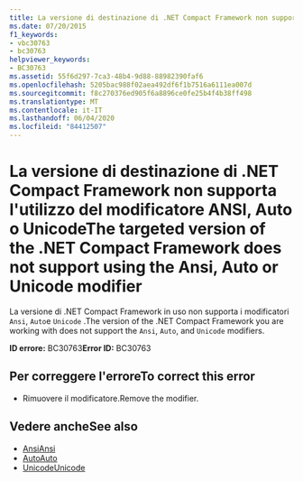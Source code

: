 ```yaml
---
title: La versione di destinazione di .NET Compact Framework non supporta l'utilizzo del modificatore ANSI, Auto o Unicode
ms.date: 07/20/2015
f1_keywords:
- vbc30763
- bc30763
helpviewer_keywords:
- BC30763
ms.assetid: 55f6d297-7ca3-48b4-9d88-88982390faf6
ms.openlocfilehash: 5205bac988f02aea492df6f1b7516a6111ea007d
ms.sourcegitcommit: f8c270376ed905f6a8896ce0fe25b4f4b38ff498
ms.translationtype: MT
ms.contentlocale: it-IT
ms.lasthandoff: 06/04/2020
ms.locfileid: "84412507"
---
```

# <a name="the-targeted-version-of-the-net-compact-framework-does-not-support-using-the-ansi-auto-or-unicode-modifier"></a><span data-ttu-id="63f7a-102">La versione di destinazione di .NET Compact Framework non supporta l'utilizzo del modificatore ANSI, Auto o Unicode</span><span class="sxs-lookup"><span data-stu-id="63f7a-102">The targeted version of the .NET Compact Framework does not support using the Ansi, Auto or Unicode modifier</span></span>
<span data-ttu-id="63f7a-103">La versione di .NET Compact Framework in uso non supporta i modificatori `Ansi`, `Auto`e `Unicode` .</span><span class="sxs-lookup"><span data-stu-id="63f7a-103">The version of the .NET Compact Framework you are working with does not support the `Ansi`, `Auto`, and `Unicode` modifiers.</span></span>  
  
 <span data-ttu-id="63f7a-104">**ID errore:** BC30763</span><span class="sxs-lookup"><span data-stu-id="63f7a-104">**Error ID:** BC30763</span></span>  
  
## <a name="to-correct-this-error"></a><span data-ttu-id="63f7a-105">Per correggere l'errore</span><span class="sxs-lookup"><span data-stu-id="63f7a-105">To correct this error</span></span>  
  
- <span data-ttu-id="63f7a-106">Rimuovere il modificatore.</span><span class="sxs-lookup"><span data-stu-id="63f7a-106">Remove the modifier.</span></span>  
  
## <a name="see-also"></a><span data-ttu-id="63f7a-107">Vedere anche</span><span class="sxs-lookup"><span data-stu-id="63f7a-107">See also</span></span>

- [<span data-ttu-id="63f7a-108">Ansi</span><span class="sxs-lookup"><span data-stu-id="63f7a-108">Ansi</span></span>](../language-reference/modifiers/ansi.md)
- [<span data-ttu-id="63f7a-109">Auto</span><span class="sxs-lookup"><span data-stu-id="63f7a-109">Auto</span></span>](../language-reference/modifiers/auto.md)
- [<span data-ttu-id="63f7a-110">Unicode</span><span class="sxs-lookup"><span data-stu-id="63f7a-110">Unicode</span></span>](../language-reference/modifiers/unicode.md)
